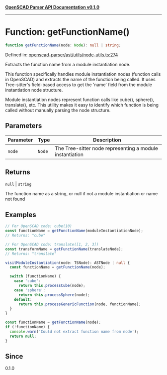 [**OpenSCAD Parser API Documentation v0.1.0**](../README.md)

***

# Function: getFunctionName()

```ts
function getFunctionName(node: Node): null | string;
```

Defined in: [openscad-parser/ast/utils/node-utils.ts:274](https://github.com/holistic-stack/openscad-tree-sitter/blob/57470856b239e8ae819e2b2fa40ff65d8c04912f/packages/openscad-parser/src/lib/openscad-parser/ast/utils/node-utils.ts#L274)

Extracts the function name from a module instantiation node.

This function specifically handles module instantiation nodes (function calls
in OpenSCAD) and extracts the name of the function being called. It uses
Tree-sitter's field-based access to get the 'name' field from the module
instantiation node structure.

Module instantiation nodes represent function calls like cube(), sphere(),
translate(), etc. This utility makes it easy to identify which function
is being called without manually parsing the node structure.

## Parameters

| Parameter | Type | Description |
| ------ | ------ | ------ |
| `node` | `Node` | The Tree-sitter node representing a module instantiation |

## Returns

`null` \| `string`

The function name as a string, or null if not a module instantiation or name not found

## Examples

```typescript
// For OpenSCAD code: cube(10)
const functionName = getFunctionName(moduleInstantiationNode);
// Returns: "cube"

// For OpenSCAD code: translate([1, 2, 3])
const transformName = getFunctionName(translateNode);
// Returns: "translate"
```

```typescript
visitModuleInstantiation(node: TSNode): ASTNode | null {
  const functionName = getFunctionName(node);

  switch (functionName) {
    case 'cube':
      return this.processCube(node);
    case 'sphere':
      return this.processSphere(node);
    default:
      return this.processGenericFunction(node, functionName);
  }
}
```

```typescript
const functionName = getFunctionName(node);
if (!functionName) {
  console.warn('Could not extract function name from node');
  return null;
}
```

## Since

0.1.0
